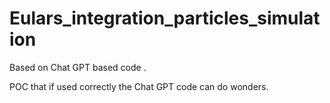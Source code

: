 # Eulars_integration_particles_simulation
Based on Chat GPT based code . 

POC that if used correctly the Chat GPT code can do wonders. 
